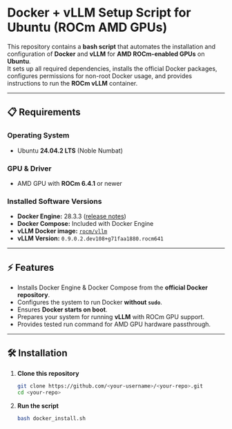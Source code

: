 # Docker + vLLM Setup Script for Ubuntu (ROCm AMD GPUs)

This repository contains a **bash script** that automates the installation and configuration of **Docker** and **vLLM** for **AMD ROCm-enabled GPUs** on **Ubuntu**.  
It sets up all required dependencies, installs the official Docker packages, configures permissions for non-root Docker usage, and provides instructions to run the **ROCm vLLM** container.

---

## 📋 Requirements

### **Operating System**
- Ubuntu **24.04.2 LTS** (Noble Numbat)

### **GPU & Driver**
- AMD GPU with **ROCm 6.4.1** or newer

### **Installed Software Versions**
- **Docker Engine:** 28.3.3 ([release notes](https://docs.docker.com/engine/release-notes/))
- **Docker Compose:** Included with Docker Engine
- **vLLM Docker image:** [`rocm/vllm`](https://hub.docker.com/r/rocm/vllm)
- **vLLM Version:** `0.9.0.2.dev108+g71faa1880.rocm641`

---

## ⚡ Features

- Installs Docker Engine & Docker Compose from the **official Docker repository**.
- Configures the system to run Docker **without `sudo`**.
- Ensures **Docker starts on boot**.
- Prepares your system for running **vLLM** with ROCm GPU support.
- Provides tested run command for AMD GPU hardware passthrough.

---

## 🛠 Installation

1. **Clone this repository**
   ```bash
   git clone https://github.com/<your-username>/<your-repo>.git
   cd <your-repo>

2. **Run the script**
   ```bash
   bash docker_install.sh

